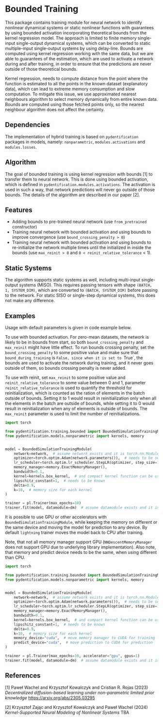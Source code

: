# Bounded Training

This package contains training module for neural network to identify nonlinear dynamical systems or static nonlinear
functions with guarantees by using bounded activation incorporating theoretical bounds from the kernel regression model.
The approach is limited to finite memory single-input single-output dynamical systems, which can be converted to
static multiple-input single-output systems by using delay-line. Bounds are computed using kernel regression working
with the same data, but we are able to guarantees of the estimation, which are used to activate a network during and
after training, in order to ensure that the predictions are never outside of those theoretical bounds.

Kernel regression, needs to compute distance from the point where the function is estimated to all the points in the
known dataset (explanatory data), which can lead to extreme memory consumption and slow computation. To mitigate this
issue, we use approximated nearest neighbours algorithm to select memory dynamically from entire known data. Bounds are
computed using those fetched points only, so the nearest neighbour algorithm does not affect the certainty.

## Dependencies

The implementation of hybrid training is based on `pydentification` packages in models, namely: `nonparametric`,
`modules.activations` and `modules.losses`. 

## Algorithm

The goal of bounded training is using kernel regression with bounds [1] to transfer them to neural network. This is done
using bounded activation, which is defined in `pydentification.modules.activations`. The activation is used in such a 
way, that network predictions will never go outside of those bounds. The details of the algorithm are described in our 
paper [2].

## Features

* Adding bounds to pre-trained neural network (use `from_pretrained` constructor)
* Training neural network with bounded activation and using bounds to improve convergence (use `bound_crossing_penalty > 0`)
* Training neural network with bounded activation and using bounds to re-initialize the network multiple times until the initialized in inside the bounds (use `max_reinit > 0` and `0 < reinit_relative_tolerance` < 1).

## Static Systems

The algorithm supports static systems as well, including multi-input single-output systems (MISO). This requires passing
tensors with shape `(BATCH, 1, SYSTEM_DIM)`, which are converted to `(BATCH, SYSTEM_DIM)` before passing to the network.
For static SISO or single-step dynamical systems, this does not make any difference. 

## Examples

Usage with default parameters is given in code example below.

To use with bounded activation. For zero-mean datasets,
the network is likely to be in bounds from start, so both `bound_crossing_penalty` and `max_reinit` might have little
effect. To run bounds crossing penalty, set the `bound_crossing_penalty` to some positive value and make sure that
`bound_during_training` is `False, since when it is set to `True`, the bounds are used to activate the network during
training, and it never goes outside of them, so bounds crossing penalty is never added.

To use with reinit, set `max_reinit` to some positive value and `reinit_relative_tolerance` to some value between 0 and 
1, parameter `reinit_relative_tolerance` is used to quantify the threshold for reinitialization, which is counted as the
ration of elements in the batch outside of bounds. Setting it to 1 would result in reinitialization only when all the
elements in the batch are outside of bounds, while setting it to 0 would result in reinitialization when any of elements
is outside of bounds. The `max_reinit` parameter is used to limit the number of reinitializations.

```python
import torch

from pydentification.training.bounded import BoundedSimulationTrainingModule
from pydentification.models.nonparametric import kernels, memory


model = BoundedSimulationTrainingModule(
    network=network,  # assume network exists and it is torch.nn.Module
    optimizer=torch.optim.Adam(network.parameters()),  # needs to be setup for network
    lr_scheduler=torch.optim.lr_scheduler.StepLR(optimizer, step_size=100, gamma=0.9),  # needs to be setup for optimizer
    memory_manager=memory.ExactMemoryManager(),
    bandwidth=0.1,
    kernel=kernels.box_kernel,  # and compact kernel function can be used
    lipschitz_constant=1,  # needs to be known
    delta=0.9,
    k=10,  # memory size for each kernel
)

trainer = pl.Trainer(max_epochs=10)
trainer.fit(model, datamodule=dm)  # assume datamodule exists and it is pydentification.datamodules.SimulationDataModule
```

It is possible to use GPU or other accelerators with `BoundedSimulationTrainingModule`, while keeping the memory on 
different or the same device and moving the model for prediction to any device. By default `lightning` trainer moves
the model back to CPU after training.

Note, that not all memory manager support GPU (`NNDescentMemoryManager` does not support GPU due to underlying library
implementation). Also note, that memory and predict device needs to be the same, when using different than CPU.

```python
import torch

from pydentification.training.bounded import BoundedSimulationTrainingModule
from pydentification.models.nonparametric import kernels, memory


model = BoundedSimulationTrainingModule(
    network=network,  # assume network exists and it is torch.nn.Module
    optimizer=torch.optim.Adam(network.parameters()),  # needs to be setup for network
    lr_scheduler=torch.optim.lr_scheduler.StepLR(optimizer, step_size=100, gamma=0.9),  # needs to be setup for optimizer
    memory_manager=memory.ExactMemoryManager(),
    bandwidth=0.1,
    kernel=kernels.box_kernel,  # and compact kernel function can be used
    lipschitz_constant=1,  # needs to be known
    delta=0.9,
    k=10,  # memory size for each kernel
    memory_device="cuda",  # move memory manager to CUDA for training
    predict_device="cuda",  # move prediction to CUDA for prediction
)

trainer = pl.Trainer(max_epochs=10, accelerator="gpu", gpus=1)
trainer.fit(model, datamodule=dm)  # assume datamodule exists and it is pydentification.datamodules.SimulationDataModule
```

## References

<a id="1">[1]</a> 
Paweł Wachel and Krzysztof Kowalczyk and Cristian R. Rojas (2023)
*Decentralized diffusion-based learning under non-parametric limited prior knowledge*
https://arxiv.org/abs/2305.03295

<a id="2">[2]</a> 
Krzysztof Zając and Krzysztof Kowalczyk and Paweł Wachel (2024)
*Kernel-Supported Neural Modeling of Nonlinear Systems*
TBA
